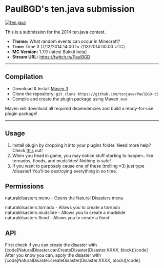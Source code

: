 PaulBGD's ten.java submission
==============================

[![ten.java](https://cdn.mediacru.sh/hu4CJqRD7AiB.svg)](https://tenjava.com/)

This is a submission for the 2014 ten.java contest.

- __Theme:__ What random events can occur in Minecraft?
- __Time:__ Time 3 (7/12/2014 14:00 to 7/13/2014 00:00 UTC)
- __MC Version:__ 1.7.9 (latest Bukkit beta)
- __Stream URL:__ https://twitch.tv/PaulBGD

<!-- put chosen theme above -->

---------------------------------------

Compilation
-----------

- Download & Install [Maven 3](http://maven.apache.org/download.html)
- Clone the repository: `git clone https://github.com/tenjava/PaulBGD-t3`
- Compile and create the plugin package using Maven: `mvn`

Maven will download all required dependencies and build a ready-for-use plugin package!

---------------------------------------

Usage
-----

1. Install plugin by dropping it into your plugins folder. Need more help? Check [this](https://www.youtube.com/watch?v=TR7rH8G0sas) out!
2. When you head in game, you may notice stuff starting to happen.. like tornados, floods, and mudslides! Nothing is safe!
3. If you want to purposely cause one of these (trolling =3) just type /disaster! You'll be destroying everything in no time.

Permissions
-----
naturaldisasters.menu - Opens the Natural Disasters menu

naturaldisasters.tornado - Allows you to create a tornado
naturaldisasters.mudslide - Allows you to create a mudslide
naturaldisasters.flood - Allows you to create a flood

API
----
First check if you can create the disaster with
[code]NaturalDisaster.canCreateDisaster(Disaster.XXXX, block)[/code]
After you know you can, apply the disaster with
[code]NaturalDisaster.createDisaster(Disaster.XXXX, block)[/code]
